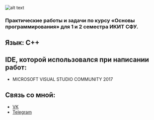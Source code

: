 ![alt text](http://ikit.sfu-kras.ru/files/ikit/RCd9ruiSIVw.jpg)

### Практические работы и задачи по курсу «Основы программирования» для 1 и 2 семестра ИКИТ СФУ. 

## Язык: С++

## IDE, которой использовался при написании работ:
* MICROSOFT VISUAL STUDIO COMMUNITY 2017

## Связь со мной: 
* [VK](https://vk.com/zloysergunya)
* [Telegram](https://t.me/zloysergunya)
